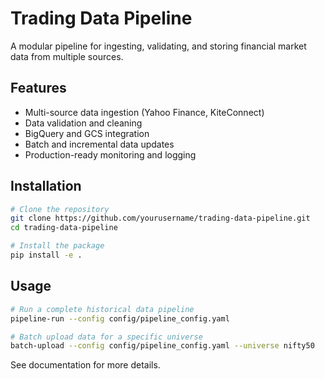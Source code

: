 # Trading Data Pipeline

A modular pipeline for ingesting, validating, and storing financial market data from multiple sources.

## Features

- Multi-source data ingestion (Yahoo Finance, KiteConnect)
- Data validation and cleaning
- BigQuery and GCS integration
- Batch and incremental data updates
- Production-ready monitoring and logging

## Installation

```bash
# Clone the repository
git clone https://github.com/yourusername/trading-data-pipeline.git
cd trading-data-pipeline

# Install the package
pip install -e .
```

## Usage

```bash
# Run a complete historical data pipeline
pipeline-run --config config/pipeline_config.yaml

# Batch upload data for a specific universe
batch-upload --config config/pipeline_config.yaml --universe nifty50
```

See documentation for more details.
